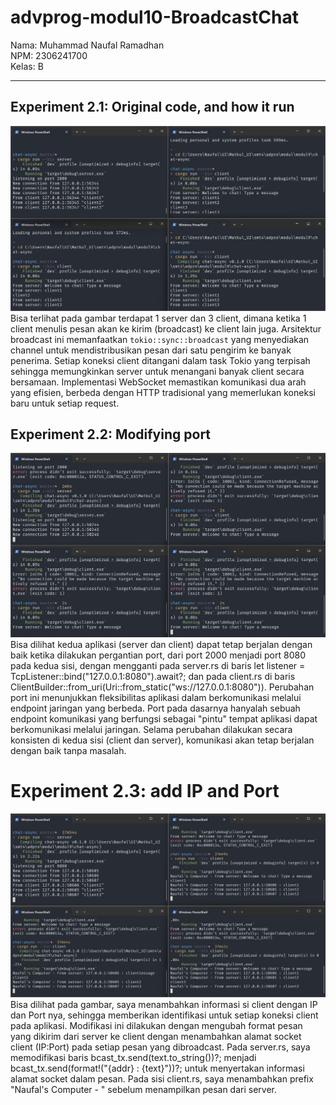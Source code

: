 # advprog-modul10-BroadcastChat

Nama: Muhammad Naufal Ramadhan <br>
NPM: 2306241700 <br>
Kelas: B
<hr>

## Experiment 2.1: Original code, and how it run
![experiment 2.1 commit1](/images/commit1.png)
Bisa terlihat pada gambar terdapat 1 server dan 3 client, dimana ketika 1 client menulis pesan akan ke kirim (broadcast) ke client lain juga. Arsitektur broadcast ini memanfaatkan `tokio::sync::broadcast` yang menyediakan channel untuk mendistribusikan pesan dari satu pengirim ke banyak penerima. Setiap koneksi client ditangani dalam task Tokio yang terpisah sehingga memungkinkan server untuk menangani banyak client secara bersamaan. Implementasi WebSocket memastikan komunikasi dua arah yang efisien, berbeda dengan HTTP tradisional yang memerlukan koneksi baru untuk setiap request.

## Experiment 2.2: Modifying port
![experiment 2.2 commit2](/images/commit2.png)
Bisa dilihat kedua aplikasi (server dan client) dapat tetap berjalan dengan baik ketika dilakukan pergantian port, dari port 2000 menjadi port 8080 pada kedua sisi, dengan mengganti pada server.rs di baris let listener = TcpListener::bind("127.0.0.1:8080").await?; dan pada client.rs di baris ClientBuilder::from_uri(Uri::from_static("ws://127.0.0.1:8080")). Perubahan port ini menunjukkan fleksibilitas aplikasi dalam berkomunikasi melalui endpoint jaringan yang berbeda. Port pada dasarnya hanyalah sebuah endpoint komunikasi yang berfungsi sebagai "pintu" tempat aplikasi dapat berkomunikasi melalui jaringan. Selama perubahan dilakukan secara konsisten di kedua sisi (client dan server), komunikasi akan tetap berjalan dengan baik tanpa masalah.

# Experiment 2.3: add IP and Port 
![experiment 2.3 commit3](/images/commit3.png)
Bisa dilihat pada gambar, saya menambahkan informasi si client dengan IP dan Port nya, sehingga memberikan identifikasi untuk setiap koneksi client pada aplikasi. Modifikasi ini dilakukan dengan mengubah format pesan yang dikirim dari server ke client dengan menambahkan alamat socket client (IP:Port) pada setiap pesan yang dibroadcast. Pada server.rs, saya memodifikasi baris bcast_tx.send(text.to_string())?; menjadi bcast_tx.send(format!("{addr} : {text}"))?; untuk menyertakan informasi alamat socket dalam pesan. Pada sisi client.rs, saya menambahkan prefix "Naufal's Computer - " sebelum menampilkan pesan dari server.